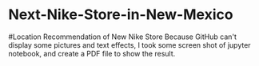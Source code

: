 # Next-Nike-Store-in-New-Mexico
#Location Recommendation of New Nike Store
Because GitHub can't display some pictures and text effects, I took some screen shot of jupyter notebook, 
and create a PDF file to show the result.
